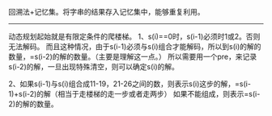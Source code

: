 回溯法+记忆集。将字串的结果存入记忆集中，能够重复利用。

---
动态规划起始就是有限定条件的爬楼梯。
1、s(i)==0时，s(i-1)必须时1或2。否则无法解码。
而且这种情况，由于s(i-1)必须与s(i)组合才能解码，所以到s(i)的解的数量，=s(i-2)的解的数量。（主要是理解这一点。）
所以需要用一个pre，来记录s(i-2)的解，一旦出现特殊清空，则可以确定s(i)的解。

2、如果s(i-1)与s(i)组合成11-19，21-26之间的数，则表示s(i)这步的解，=s(i-1)+s(i-2)的解（相当于走楼梯的走一步或者走两步）
如果不能组成，则表示=s(i-2)的解的数量。